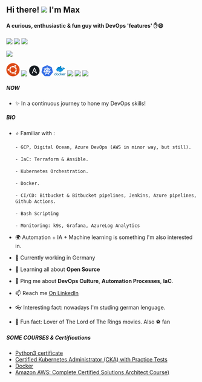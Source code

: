 
## Hi there! <img src="https://github.com/TheDudeThatCode/TheDudeThatCode/blob/master/Assets/Hi.gif" width="29px">   I'm Max 

#### A curious, enthusiastic & fun guy with DevOps 'features' ✋😄
<code><img height="55" src="https://logodownload.org/wp-content/uploads/2021/06/google-cloud-logo-0.png"></code>
<code><img height="40" src="https://upload.wikimedia.org/wikipedia/commons/f/ff/DigitalOcean_logo.svg"></code>
<code><img height="40" src="https://www.splunk.com/content/dam/splunk-blogs/images/de_de/2022/7/microsoft-azure.png"></code>

<code><img height="40" src="https://miro.medium.com/v2/resize:fit:800/1*Ome-oSxDNx7mQxJFZJ-NJg.png"></code>

<code><img height="35" src="https://raw.githubusercontent.com/github/explore/80688e429a7d4ef2fca1e82350fe8e3517d3494d/topics/ubuntu/ubuntu.png"></code>
<code><img height="35" src="https://avatars.githubusercontent.com/u/28900900?v=4"></code>
<code><img height="30" src="https://raw.githubusercontent.com/github/explore/80688e429a7d4ef2fca1e82350fe8e3517d3494d/topics/ansible/ansible.png"></code>
<code><img height="30" src="https://raw.githubusercontent.com/github/explore/80688e429a7d4ef2fca1e82350fe8e3517d3494d/topics/kubernetes/kubernetes.png"></code>
<code><img height="30" src="https://raw.githubusercontent.com/github/explore/80688e429a7d4ef2fca1e82350fe8e3517d3494d/topics/docker/docker.png"></code>
<code><img height="30" src="https://upload.wikimedia.org/wikipedia/commons/0/0e/Bitbucket-blue-logomark-only.svg"></code>
<code><img height="30" src="https://upload.wikimedia.org/wikipedia/commons/e/e9/Jenkins_logo.svg"></code>
<code><img height="30" src="https://upload.wikimedia.org/wikipedia/commons/3/3f/Git_icon.svg"></code>




##### NOW

- ✨ In a continuous journey to hone my DevOps skills!


##### BIO

- ⭐ Familiar with :
  
      - GCP, Digital Ocean, Azure DevOps (AWS in minor way, but still).
  
      - IaC: Terraform & Ansible.
  
      - Kubernetes Orchestration.
  
      - Docker.
  
      - CI/CD: Bitbucket & Bitbucket pipelines, Jenkins, Azure pipelines, Github Actions.
  
      - Bash Scripting
  
      - Monitoring: k9s, Grafana, AzureLog Analytics

      
- 🌍 Automation + IA + Machine learning is something I'm also interested in.
- 🍻 Currently working in Germany
- 🌱 Learning all about **Open Source**
- 💬 Ping me about  **DevOps Culture**, **Automation Processes**, **IaC**.
- 📫 Reach me [On LinkedIn](https://www.linkedin.com/in/maximiliano-herrera-devops/)
- 👓 Interesting fact: nowadays I'm studing german lenguage. 
- 🧙 Fun fact: Lover of The Lord of The Rings movies. Also ⚽ fan





##### SOME COURSES & Certifications

- [Python3 certificate](https://www.sololearn.com/Certificate/1073-13318317/pdf/)
- [Certified Kubernetes Administrator (CKA) with Practice Tests](https://www.udemy.com/course/certified-kubernetes-administrator-with-practice-tests/)
- [Docker](https://www.pluralsight.com/courses/play-by-play-docker-java-developers-arun-gupta-michael-hoffman)
- [Amazon AWS: Complete Certified Solutions Architect Course)](https://www.udemy.com/course/amazon-aws-curso-arquitecto-soluciones-certificado-associate/)

